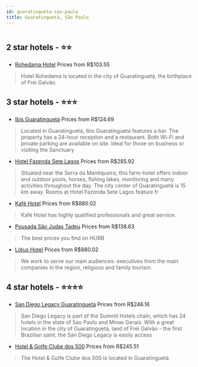 ```yaml
---
id: guaratingueta-sao-paulo
title: Guaratinguetá, São Paulo
---
```


<center><img src="https://novo-hu.s3.amazonaws.com/reservas/ota/prod/hotel/527817/san-diego-legacy-001_20190529161212.jpg" alt="" /></center>


##  2 star hotels - ⭐️⭐️

-    [Rohedama Hotel](https://us.hurb.com/hotels/guaratingueta/rohedama-hotel-5459?cmp=18055) Prices from R$103.55
   > Hotel Rohedama is located in the city of Guaratinguetá, the birthplace of Frei Galvão.

##  3 star hotels - ⭐️⭐️⭐️

-    [Ibis Guaratinguetá](https://us.hurb.com/hotels/guaratingueta/ibis-guaratingueta-OMN-7610?cmp=18055) Prices from R$124.69
   > Located in Guaratinguetá, Ibis Guaratingueta features a bar. The property has a 24-hour reception and a restaurant. Both Wi-Fi and private parking are available on site.Ideal for those on business or visiting the Sanctuary
-    [Hotel Fazenda Sete Lagos](https://us.hurb.com/hotels/guaratingueta/hotel-fazenda-sete-lagos-OMN-8332?cmp=18055) Prices from R$285.92
   > Situated near the Serra da Mantiqueira, this farm-hotel offers indoor and outdoor pools, horses, fishing lakes, monitoring and many activities throughout the day. The city center of Guaratinguetá is 15 km away. Rooms at Hotel Fazenda Sete Lagos feature fr
-    [Kafé Hotel](https://us.hurb.com/hotels/guaratingueta/kafe-hotel-5763?cmp=18055) Prices from R$880.02
   > Kafé Hotel has highly qualified professionals and great service.
-    [Pousada São Judas Tadeu](https://us.hurb.com/hotels/guaratingueta/pousada-sao-judas-tadeu-18509?cmp=18055) Prices from R$138.63
   > The best prices you find on HURB
-    [Lótus Hotel](https://us.hurb.com/hotels/guaratingueta/lotus-hotel-5756?cmp=18055) Prices from R$880.02
   > We work to serve our main audiences: executives from the main companies in the region, religious and family tourism.

##  4 star hotels - ⭐️⭐️⭐️⭐️

-    [San Diego Legacy Guaratinguetá](https://us.hurb.com/hotels/guaratingueta/san-diego-legacy-guaratingueta-OMN-8230?cmp=18055) Prices from R$246.16
   > San Diego Legacy is part of the Summit Hotels chain, which has 24 hotels in the state of Sao Paulo and Minas Gerais.With a great location in the city of Guaratinguetá, land of Frei Galvão - the first Brazilian saint, the San Diego Legacy is easily access
-    [Hotel & Golfe Clube dos 500](https://us.hurb.com/hotels/guaratingueta/clube-dos-500-hotel-golf-5257?cmp=18055) Prices from R$245.51
   > The Hotel & Golfe Clube dos 500 is located in Guaratinguetá
